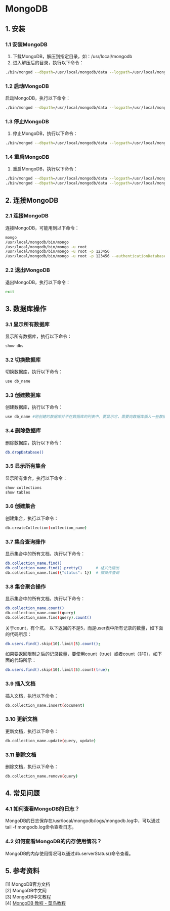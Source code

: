 # MongoDB

## 1. 安装

### 1.1 安装MongoDB

1. 下载MongoDB，解压到指定目录，如：/usr/local/mongodb
2. 进入解压后的目录，执行以下命令：
```bash
./bin/mongod --dbpath=/usr/local/mongodb/data --logpath=/usr/local/mongodb/logs/mongodb.log --logappend --fork --port 27017
```

### 1.2 启动MongoDB

启动MongoDB，执行以下命令：
```bash
./bin/mongod --dbpath=/usr/local/mongodb/data --logpath=/usr/local/mongodb/logs/mongodb.log --logappend --fork --port 27017
```

### 1.3 停止MongoDB
1. 停止MongoDB，执行以下命令：
```bash
./bin/mongod --dbpath=/usr/local/mongodb/data --logpath=/usr/local/mongodb/logs/mongodb.log --logappend --fork --port 27017 --shutdown
```

### 1.4 重启MongoDB
1. 重启MongoDB，执行以下命令：
```bash
./bin/mongod --dbpath=/usr/local/mongodb/data --logpath=/usr/local/mongodb/logs/mongodb.log --logappend --fork --port 27017 --shutdown
./bin/mongod --dbpath=/usr/local/mongodb/data --logpath=/usr/local/mongodb/logs/mongodb.log --logappend --fork --port 27017
```

## 2. 连接MongoDB

### 2.1 连接MongoDB

连接MongoDB，可能用到以下命令：
```bash
mongo
/usr/local/mongodb/bin/mongo
/usr/local/mongodb/bin/mongo -u root
/usr/local/mongodb/bin/mongo -u root -p 123456
/usr/local/mongodb/bin/mongo -u root -p 123456 --authenticationDatabase admin
```
### 2.2 退出MongoDB

退出MongoDB，执行以下命令：
```bash
exit
```

## 3. 数据库操作

### 3.1 显示所有数据库

显示所有数据库，执行以下命令：
```bash
show dbs
```
### 3.2 切换数据库

切换数据库，执行以下命令：
```bash
use db_name
```
### 3.3 创建数据库

创建数据库，执行以下命令：
```bash
use db_name #刚创建的数据库并不在数据库的列表中，要显示它，需要向数据库插入一些数据，它才会显示出来。
```

### 3.4 删除数据库
删除数据库，执行以下命令：
```bash
db.dropDatabase()
```

### 3.5 显示所有集合

显示所有集合，执行以下命令：
```bash
show collections
show tables
```

### 3.6 创建集合

创建集合，执行以下命令：
```bash
db.createCollection(collection_name)
```

### 3.7 集合查询操作

显示集合中的所有文档，执行以下命令：
```bash
db.collection_name.find()
db.collection_name.find().pretty()      # 格式化输出
db.collection_name.find({"status": 1})  # 按条件查询
```

### 3.8 集合聚合操作

显示集合中的所有文档，执行以下命令：
```bash
db.collection_name.count()
db.collection_name.count(query)
db.collection_name.find(query).count()
```
关于count，有个坑。
以下返回的不是5，而是user表中所有记录的数量，如下面的代码所示：
```bash
db.users.find().skip(10).limit(5).count();
```
如果要返回限制之后的记录数量，要使用count（true）或者count（非0），如下面的代码所示：
```bash
db.users.find().skip(10).limit(5).count(true);
```

### 3.9 插入文档

插入文档，执行以下命令：
```bash
db.collection_name.insert(document)
```

### 3.10 更新文档

更新文档，执行以下命令：
```bash
db.collection_name.update(query, update)
```

### 3.11 删除文档

删除文档，执行以下命令：
```bash
db.collection_name.remove(query)
```

## 4. 常见问题

### 4.1 如何查看MongoDB的日志？
MongoDB的日志保存在/usr/local/mongodb/logs/mongodb.log中，可以通过tail -f mongodb.log命令查看日志。

### 4.2 如何查看MongoDB的内存使用情况？
MongoDB的内存使用情况可以通过db.serverStatus()命令查看。


## 5. 参考资料
[1] MongoDB官方文档  
[2] MongoDB中文网  
[3] MongoDB中文教程  
[4] [MongoDB 教程 - 菜鸟教程](https://www.runoob.com/mongodb/mongodb-tutorial.html)  
